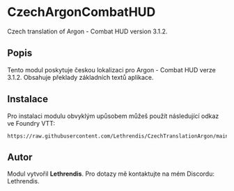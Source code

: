 
# CzechArgonCombatHUD

Czech translation of Argon - Combat HUD version 3.1.2.

## Popis
Tento modul poskytuje českou lokalizaci pro Argon - Combat HUD verze 3.1.2. Obsahuje překlady základních textů aplikace.

## Instalace
Pro instalaci modulu obvyklým upůsobem můžeš použít následující odkaz ve Foundry VTT:

```
https://raw.githubusercontent.com/Lethrendis/CzechTranslationArgon/main/module.json
```

## Autor
Modul vytvořil **Lethrendis**. Pro dotazy mě kontaktujte na mém Discordu: Lethrendis.
